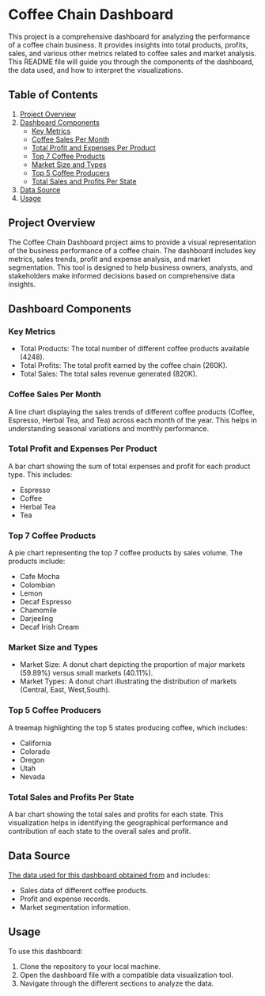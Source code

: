 # Coffee Chain Dashboard

This project is a comprehensive dashboard for analyzing the performance of a coffee chain business. It provides insights into total products, profits, sales, and various other metrics related to coffee sales and market analysis. This README file will guide you through the components of the dashboard, the data used, and how to interpret the visualizations.

## Table of Contents
1. [Project Overview](#project-overview)
2. [Dashboard Components](#dashboard-components)
   - [Key Metrics](#key-metrics)
   - [Coffee Sales Per Month](#coffee-sales-per-month)
   - [Total Profit and Expenses Per Product](#total-profit-and-expenses-per-product)
   - [Top 7 Coffee Products](#top-7-coffee-products)
   - [Market Size and Types](#market-size-and-types)
   - [Top 5 Coffee Producers](#top-5-coffee-producers)
   - [Total Sales and Profits Per State](#total-sales-and-profits-per-state)
3. [Data Source](#data-source)
4. [Usage](#usage)


## Project Overview

The Coffee Chain Dashboard project aims to provide a visual representation of the business performance of a coffee chain. The dashboard includes key metrics, sales trends, profit and expense analysis, and market segmentation. This tool is designed to help business owners, analysts, and stakeholders make informed decisions based on comprehensive data insights.

## Dashboard Components

### Key Metrics

- Total Products: The total number of different coffee products available (4248).
- Total Profits: The total profit earned by the coffee chain (260K).
- Total Sales: The total sales revenue generated (820K).

### Coffee Sales Per Month

A line chart displaying the sales trends of different coffee products (Coffee, Espresso, Herbal Tea, and Tea) across each month of the year. This helps in understanding seasonal variations and monthly performance.

### Total Profit and Expenses Per Product

A bar chart showing the sum of total expenses and profit for each product type. This includes:
- Espresso
- Coffee
- Herbal Tea
- Tea

### Top 7 Coffee Products

A pie chart representing the top 7 coffee products by sales volume. The products include:
- Cafe Mocha
- Colombian
- Lemon
- Decaf Espresso
- Chamomile
- Darjeeling
- Decaf Irish Cream

### Market Size and Types

- Market Size: A donut chart depicting the proportion of major markets (59.89%) versus small markets (40.11%).
- Market Types: A donut chart illustrating the distribution of markets (Central, East, West,South).

### Top 5 Coffee Producers

A treemap highlighting the top 5 states producing coffee, which includes:
- California
- Colorado
- Oregon
- Utah
- Nevada

### Total Sales and Profits Per State

A bar chart showing the total sales and profits for each state. This visualization helps in identifying the geographical performance and contribution of each state to the overall sales and profit.

## Data Source

[The data used for this dashboard obtained from](#https://data.world) and includes:
- Sales data of different coffee products.
- Profit and expense records.
- Market segmentation information.

## Usage

To use this dashboard:
1. Clone the repository to your local machine.
2. Open the dashboard file with a compatible data visualization tool.
3. Navigate through the different sections to analyze the data.


  
